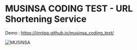 # MUSINSA CODING TEST - URL Shortening Service


Demo : https://jinnipp.github.io/musinsa_coding_test/


![MUSINSA](https://user-images.githubusercontent.com/58936727/118297822-9dbab180-b519-11eb-9155-5eb0494a8146.png)
